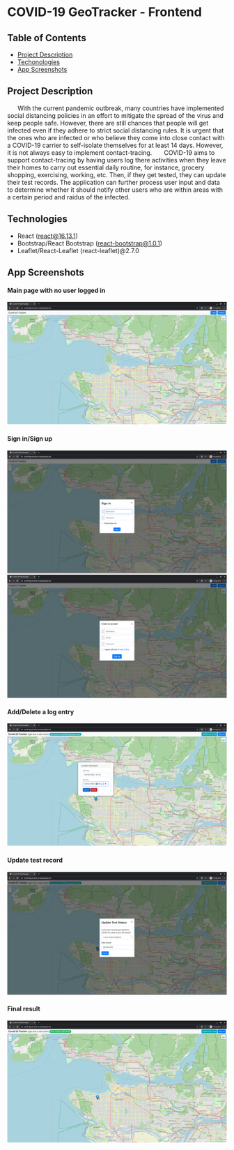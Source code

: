 # COVID-19 GeoTracker - Frontend
## Table of Contents
   * [Project Description](#project-description)
   * [Techonologies](#technologies)
   * [App Screenshots](#app-screenshots)
## Project Description
&nbsp;&nbsp;&nbsp;&nbsp;&nbsp;&nbsp;With the current pandemic outbreak, many countries have implemented social distancing policies in an effort to mitigate the spread of the virus and keep people safe. However, there are still chances that people will get infected even if they adhere to strict social distancing rules. It is urgent that the ones who are infected or who believe they come into close contact with a COVID-19 carrier to self-isolate themselves for at least 14 days. However, it is not always easy to implement contact-tracing. 
&nbsp;&nbsp;&nbsp;&nbsp;&nbsp;&nbsp;COVID-19 aims to support contact-tracing by having users log there activities when they leave their homes to carry out essential daily routine, for instance, grocery shopping, exercising, working, etc. Then, if they get tested, they can update their test records. The application can further process user input and data to determine whether it should notify other users who are within areas with a certain period and raidus of the infected.
## Technologies
   * React (react@16.13.1)
   * Bootstrap/React Bootstrap (react-bootstrap@1.0.1)
   * Leaflet/React-Leaflet (react-leaflet)@2.7.0
## App Screenshots
#### Main page with no user logged in
![alter text](https://github.com/dekutran99/covid-19-tracker-fed/blob/master/demo_pics/main_auth_null_false.png)
#### Sign in/Sign up
![alter text](https://github.com/dekutran99/covid-19-tracker-fed/blob/master/demo_pics/signin.png)
![alter text](https://github.com/dekutran99/covid-19-tracker-fed/blob/master/demo_pics/register.png)
#### Add/Delete a log entry
![alter text](https://github.com/dekutran99/covid-19-tracker-fed/blob/master/demo_pics/add_delete_log.png)
#### Update test record
![alter text](https://github.com/dekutran99/covid-19-tracker-fed/blob/master/demo_pics/update_testrecord.png)
#### Final result
![alter text](https://github.com/dekutran99/covid-19-tracker-fed/blob/master/demo_pics/final.png)
